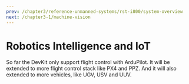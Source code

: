```yaml
---
prev: /chapter3/reference-unmanned-systems/rst-i800/system-overview
next: /chapter3-1/machine-vision
---
```


# Robotics Intelligence and IoT

So far the DevKit only support flight control with ArduPilot. It will be extended to more flight control stack like PX4 and PPZ. And it will also extended to more vehicles, like UGV, USV and UUV.

